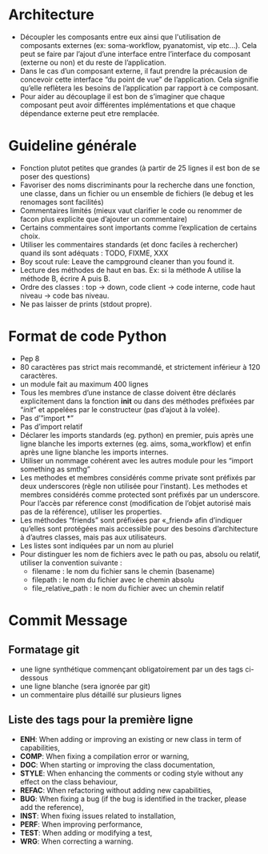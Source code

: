 Architecture
============

- Découpler les composants entre eux ainsi que l'utilisation de composants externes (ex: soma-workflow, pyanatomist, vip etc...). Cela peut se faire par l’ajout d’une interface entre l’interface du composant (externe ou non) et du reste de l’application.
- Dans le cas d’un composant externe, il faut prendre la précausion de concevoir cette interface “du point de vue” de l’application. Cela signifie qu’elle reflètera les besoins de l’application par rapport à ce composant.
- Pour aider au découplage il est bon de s’imaginer que chaque composant peut avoir différentes implémentations et que chaque dépendance externe peut etre remplacée.


Guideline générale
==================

- Fonction plutot petites que grandes (à partir de 25 lignes il est bon de se poser des questions)
- Favoriser des noms discriminants pour la recherche dans une fonction, une classe, dans un fichier ou un ensemble de fichiers (le debug et les renomages sont facilités)
- Commentaires limités (mieux vaut clarifier le code ou renommer de facon plus explicite que d’ajouter un commentaire)
- Certains commentaires sont importants comme l’explication de certains choix.
- Utiliser les commentaires standards (et donc faciles à rechercher) quand ils sont adéquats : TODO, FIXME, XXX
- Boy scout rule: Leave the campground cleaner than you found it. 
- Lecture des méthodes de haut en bas. Ex: si la méthode A utilise la méthode B, écrire A puis B.
- Ordre des classes : top -> down, code client -> code interne, code haut niveau -> code bas niveau.
- Ne pas laisser de prints (stdout propre). 

Format de code Python
=====================

- Pep 8 
- 80 caractères pas strict mais recommandé, et strictement inférieur à 120 caractères.
- un module fait au maximum 400 lignes
- Tous les membres d’une instance de classe doivent être déclarés explicitement dans la fonction __init__ ou dans des méthodes préfixées par “_init_” et appelées par le constructeur  (pas d’ajout à la volée).
- Pas d’”import *”
- Pas d’import relatif
- Déclarer les imports standards (eg. python) en premier, puis après une ligne blanche les imports externes (eg. aims, soma_workflow) et enfin après une ligne blanche les imports internes.
- Utiliser un nommage cohérent avec les autres module pour les “import something as smthg”
- Les methodes et membres considérés comme private sont préfixés par deux underscores (règle non utilisée pour l’instant). Les methodes et membres considérés comme protected sont préfixés par un underscore. Pour l’accès par réference const (modification de l’objet autorisé mais pas de la référence), utiliser les properties.
- Les méthodes “friends” sont préfixées par «_friend» afin d’indiquer qu’elles sont protégées mais accessible pour des besoins d’architecture à d’autres classes, mais pas aux utilisateurs.
- Les listes sont indiquées par un nom au pluriel
- Pour distinguer les nom de fichiers avec le path ou pas, absolu ou relatif, utiliser la convention suivante :
    * filename : le nom du fichier sans le chemin (basename)
    * filepath : le nom du fichier avec le chemin absolu
    * file_relative_path : le nom du fichier avec un chemin relatif 


Commit Message
==============

Formatage git
-------------

- une ligne synthétique commençant obligatoirement par un des tags ci-dessous
- une ligne blanche (sera ignorée par git)
- un commentaire plus détaillé sur plusieurs lignes


Liste des tags pour la première ligne
-------------------------------------

- **ENH**: When adding or improving an existing or new class in term of capabilities,
- **COMP**: When fixing a compilation error or warning,
- **DOC**: When starting or improving the class documentation,
- **STYLE**: When enhancing the comments or coding style without any effect on the class behaviour,
- **REFAC**: When refactoring without adding new capabilities,
- **BUG**: When fixing a bug (if the bug is identified in the tracker, please add the reference),
- **INST**: When fixing issues related to installation,
- **PERF**: When improving performance,
- **TEST**: When adding or modifying a test,
- **WRG**: When correcting a warning.




